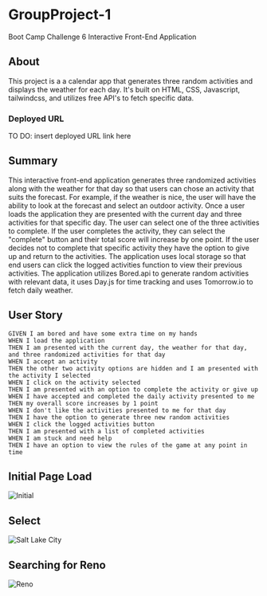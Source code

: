 # GroupProject-1
Boot Camp Challenge 6
Interactive Front-End Application

## About
This project is a a calendar app that generates three random activities and displays the weather for each day. It's built on HTML, CSS, Javascript, tailwindcss, and utilizes free API's to fetch specific data. 

### Deployed URL
TO DO: insert deployed URL link here

## Summary
This interactive front-end application generates three randomized activities along with the weather for that day so that users can chose an activity that suits the forecast. For example, if the weather is nice, the user will have the ability to look at the forecast and select an outdoor activity. Once a user loads the application they are presented with the current day and three activities for that specific day. The user can select one of the three activities to complete. If the user completes the activity, they can select the "complete" button and their total score will increase by one point. If the user decides not to complete that specific activity they have the option to give up and return to the activities. The application uses local storage so that end users can click the logged activities function to view their previous activities. The application utilizes Bored.api to generate random activities with relevant data, it uses Day.js for time tracking and uses Tomorrow.io to fetch daily weather.


## User Story
```
GIVEN I am bored and have some extra time on my hands
WHEN I load the application
THEN I am presented with the current day, the weather for that day, and three randomized activities for that day
WHEN I accept an activity
THEN the other two activity options are hidden and I am presented with the activity I selected
WHEN I click on the activity selected
THEN I am presented with an option to complete the activity or give up
WHEN I have accepted and completed the daily activity presented to me
THEN my overall score increases by 1 point
WHEN I don't like the activities presented to me for that day
THEN I have the option to generate three new random activities
WHEN I click the logged activities button
THEN I am presented with a list of completed activities 
WHEN I am stuck and need help
THEN I have an option to view the rules of the game at any point in time
```

## Initial Page Load
![Initial](/assets/img/initial.png)

## Select
![Salt Lake City](/assets/img/saltlake.png)

## Searching for Reno
![Reno](/assets/img/reno.png)

